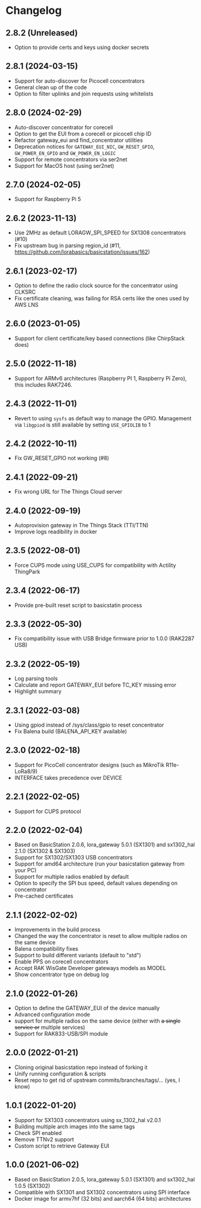 # Changelog

## 2.8.2 (Unreleased)

* Option to provide certs and keys using docker secrets

## 2.8.1 (2024-03-15)

* Support for auto-discover for Picocell concentrators
* General clean up of the code
* Option to filter uplinks and join requests using whitelists

## 2.8.0 (2024-02-29)

* Auto-discover concentrator for corecell
* Option to get the EUI from a corecell or picocell chip ID
* Refactor gateway_eui and find_concentrator utilities
* Deprecation notices for `GATEWAY_EUI_NIC`, `GW_RESET_GPIO`, `GW_POWER_EN_GPIO` and `GW_POWER_EN_LOGIC`
* Support for remote concentrators via ser2net
* Support for MacOS host (using ser2net)

## 2.7.0 (2024-02-05)

* Support for Raspberry Pi 5

## 2.6.2 (2023-11-13)

* Use 2MHz as default LORAGW_SPI_SPEED for SX1308 concentrators (#10)
* Fix upstream bug in parsing region_id (#11, https://github.com/lorabasics/basicstation/issues/162)

## 2.6.1 (2023-02-17)

* Option to define the radio clock source for the concentrator using CLKSRC
* Fix certificate cleaning, was failing for RSA certs like the ones used by AWS LNS

## 2.6.0 (2023-01-05)

* Support for client certificate/key based connections (like ChirpStack does)

## 2.5.0 (2022-11-18)

* Support for ARMv6 architectures (Raspberry PI 1, Raspberry Pi Zero), this includes RAK7246.

## 2.4.3 (2022-11-01)

* Revert to using `sysfs` as default way to manage the GPIO. Management via `libgpiod` is still available by setting `USE_GPIOLIB` to 1

## 2.4.2 (2022-10-11)

* Fix GW_RESET_GPIO not working (#8)

## 2.4.1 (2022-09-21)

* Fix wrong URL for The Things Cloud server

## 2.4.0 (2022-09-19)

* Autoprovision gateway in The Things Stack (TTI/TTN)
* Improve logs readibility in docker

## 2.3.5 (2022-08-01)

* Force CUPS mode using USE_CUPS for compatibility with Actility ThingPark

## 2.3.4 (2022-06-17)

* Provide pre-built reset script to basicstatin process

## 2.3.3 (2022-05-30)

* Fix compatibility issue with USB Bridge firmware prior to 1.0.0 (RAK2287 USB)

## 2.3.2 (2022-05-19)

* Log parsing tools
* Calculate and report GATEWAY_EUI before TC_KEY missing error
* Highlight summary

## 2.3.1 (2022-03-08)

* Using gpiod instead of /sys/class/gpio to reset concentrator
* Fix Balena build (BALENA_API_KEY available)

## 2.3.0 (2022-02-18)

* Support for PicoCell concentrator designs (such as MikroTik R11e-LoRa8/9)
* INTERFACE takes precedence over DEVICE

## 2.2.1 (2022-02-05)

* Support for CUPS protocol

## 2.2.0 (2022-02-04)

* Based on BasicStation 2.0.6, lora_gateway 5.0.1 (SX1301) and sx1302_hal 2.1.0 (SX1302 & SX1303)
* Support for SX1302/SX1303 USB concentrators
* Support for amd64 architecture (run your basicstation gateway from your PC)
* Support for multiple radios enabled by default
* Option to specify the SPI bus speed, default values depending on concentrator
* Pre-cached certificates

## 2.1.1 (2022-02-02)

* Improvements in the build process
* Changed the way the concentrator is reset to allow multiple radios on the same device
* Balena compatibility fixes
* Support to build different variants (default to "std")
* Enable PPS on corecell concentrators
* Accept RAK WisGate Developer gateways models as MODEL
* Show concentrator type on debug log

## 2.1.0 (2022-01-26)

 * Option to define the GATEWAY_EUI of the device manually
 * Advanced configuration mode
 * support for multiple radios on the same device (either with ~~a single service or~~ multiple services)
 * Support for RAK833-USB/SPI module
 
## 2.0.0 (2022-01-21)

 * Cloning original basicstation repo instead of forking it
 * Unify running configuration & scripts
 * Reset repo to get rid of upstream commits/branches/tags/... (yes, I know)

## 1.0.1 (2022-01-20)

 * Support for SX1303 concentrators using sx_1302_hal v2.0.1
 * Building multiple arch images into the same tags
 * Check SPI enabled
 * Remove TTNv2 support
 * Custom script to retrieve Gateway EUI

## 1.0.0 (2021-06-02)

* Based on BasicStation 2.0.5, lora_gateway 5.0.1 (SX1301) and sx1302_hal 1.0.5 (SX1302)
* Compatible with SX1301 and SX1302 concentrators using SPI interface
* Docker image for armv7hf (32 bits) and aarch64 (64 bits) architectures
